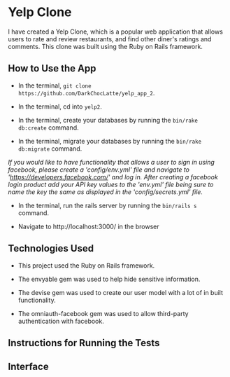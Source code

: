 # Yelp Clone

I have created a Yelp Clone, which is a popular web application that allows users to rate and review restaurants, and find other diner's ratings and comments. This clone was built using the Ruby on Rails framework.


## How to Use the App

- In the terminal, ```git clone https://github.com/DarkChocLatte/yelp_app_2```.

- In the terminal, cd into ```yelp2```.

- In the terminal, create your databases by running the ```bin/rake db:create``` command.

- In the terminal, migrate your databases by running the ```bin/rake db:migrate``` command.

*If you would like to have functionality that allows a user to sign in using facebook, please create a 'config/env.yml' file and navigate to 'https://developers.facebook.com/' and log in. After creating a facebook login product add your API key values to the 'env.yml' file being sure to name the key the same as displayed in the 'config/secrets.yml' file.*

- In the terminal, run the rails server by running the ```bin/rails s``` command.

- Navigate to http://localhost:3000/ in the browser

## Technologies Used

- This project used the Ruby on Rails framework.

- The envyable gem was used to help hide sensitive information.

- The devise gem was used to create our user model with a lot of in built functionality.

- The omniauth-facebook gem was used to allow third-party authentication with facebook.


## Instructions for Running the Tests

## Interface
